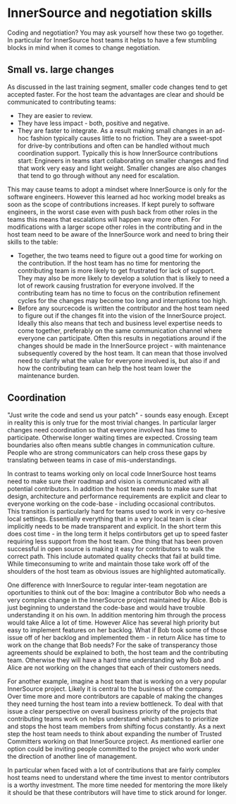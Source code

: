 # InnerSource and negotiation skills

Coding and negotiation?
You may ask yourself how these two go together.
In particular for InnerSource host teams it helps to have a few stumbling blocks in mind when it comes to change negotiation.

## Small vs. large changes

As discussed in the last training segment, smaller code changes tend to get accepted faster.
For the host team the advantages are clear and should be communicated to contributing teams:
* They are easier to review.
* They have less impact - both, positive and negative.
* They are faster to integrate.
As a result making small changes in an ad-hoc fashion typically causes little to no friction.
They are a sweet-spot for drive-by contributions and often can be handled without much coordination support.
Typically this is how InnerSource contributions start: Engineers in teams start collaborating on smaller changes and find that work very easy and light weight.
Smaller changes are also changes that tend to go through without any need for escalation.

This may cause teams to adopt a mindset where InnerSource is only for the software engineers.
However this learned ad hoc working model breaks as soon as the scope of contributions increases.
If kept purely to software engineers, in the worst case even with push back from other roles in the teams this means that escalations will happen way more often.
For modifications with a larger scope other roles in the contributing and in the host team need to be aware of the InnerSource work and need to bring their skills to the table:
* Together, the two teams need to figure out a good time for working on the contribution.
If the host team has no time for mentoring the contributing team is more likely to get frustrated for lack of support.
They may also be more likely to develop a solution that is likely to need a lot of rework causing frustration for everyone involved.
If the contributing team has no time to focus on the contribution refinement cycles for the changes may become too long and interruptions too high.
* Before any sourcecode is written the contributor and the host team need to figure out if the changes fit into the vision of the InnerSource project.
Ideally this also means that tech and business level expertise needs to come together, preferably on the same communication channel where everyone can participate.
Often this results in negotiations around if the changes should be made in the InnerSource project - with maintenance subsequently covered by the host team.
It can mean that those involved need to clarify what the value for everyone involved is, but also if and how the contributing team can help the host team lower the maintenance burden.

## Coordination

"Just write the code and send us your patch" - sounds easy enough.
Except in reality this is only true for the most trivial changes.
In particular larger changes need coordination so that everyone involved has time to participate.
Otherwise longer waiting times are expected.
Crossing team boundaries also often means subtle changes in communication culture.
People who are strong communicators can help cross these gaps by translating between teams in case of mis-understandings.

In contrast to teams working only on local code InnerSource host teams need to make sure their roadmap and vision is communicated with all potential contributors.
In addition the host team needs to make sure that design, architecture and performance requirements are explicit and clear to everyone working on the code-base - including occasional contributos.
This transition is particularly hard for teams used to work in very co-hesive local settings.
Essentially everything that in a very local team is clear implicitly needs to be made transparent and explicit.
In the short term this does cost time - in the long term it helps contirbutors get up to speed faster requiring less support from the host team.
One thing that has been proven successful in open source is making it easy for contributors to walk the correct path.
This include automated quality checks that fail at build time.
While timeconsuming to write and maintain those take work off of the shoulders of the host team as obvious issues are highlighted automatically.

One difference with InnerSource to regular inter-team negotation are oportunities to think out of the box:
Imagine a contributor Bob who needs a very complex change in the InnerSource project maintained by Alice.
Bob is just beginning to understand the code-base and would have trouble understanding it on his own.
In addition mentoring him through the process would take Alice a lot of time.
However Alice has several high priority but easy to implement features on her backlog.
What if Bob took some of those issue off of her backlog and implemented them - in return Alice has time to work on the change that Bob needs?
For the sake of transperancy those agreements should be explained to both, the host team and the contributing team.
Otherwise they will have a hard time understanding why Bob and Alice are not working on the changes that each of their customers needs.

For another example, imagine a host team that is working on a very popular InnerSource project.
Likely it is central to the business of the company.
Over time more and more contributors are capable of making the changes they need turning the host team into a review bottleneck.
To deal with that issue a clear perspective on overall business priority of the projects that contributing teams work on helps understand which patches to prioritize and stops the host team members from shifting focus constantly.
As a next step the host team needs to think about expanding the number of Trusted Committers working on that InnerSource project.
As mentioned earlier one option could be inviting people committed to the project who work under the direction of another line of management.

In particular when faced with a lot of contributions that are fairly complex host teams need to understand where the time invest to mentor contributors is a worthy investment.
The more time needed for mentoring the more likely it should be that these contributors will have time to stick around for longer.


